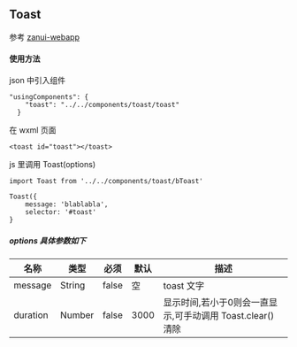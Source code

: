 Toast
------------
参考 [zanui-webapp](https://github.com/youzan/zanui-weapp/)

#### 使用方法
json 中引入组件
```
"usingComponents": {
    "toast": "../../components/toast/toast"
  }
``` 
在 wxml 页面
```
<toast id="toast"></toast>
```

js 里调用 Toast(options)
```
import Toast from '../../components/toast/bToast'

Toast({
    message: 'blablabla',
    selector: '#toast'
}
```

##### options 具体参数如下

| 名称 | 类型 | 必须 | 默认 | 描述 |
|-----|-----|------|-----|-----|
|message|String|false|空|toast 文字|
|duration|Number|false|3000|显示时间,若小于0则会一直显示,可手动调用 Toast.clear() 清除|


